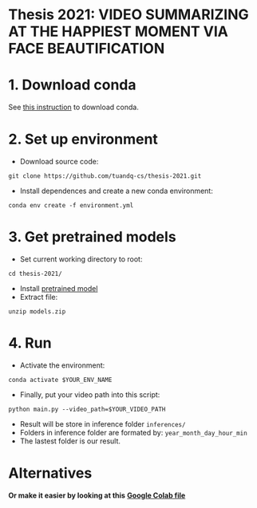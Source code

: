 # Thesis 2021: VIDEO SUMMARIZING AT THE HAPPIEST MOMENT VIA FACE BEAUTIFICATION
# 1. Download conda
See [this instruction](https://github.com/user/repo/blob/branch/other_file.md) to download conda.
# 2. Set up environment
* Download source code:
```
git clone https://github.com/tuandq-cs/thesis-2021.git
```
* Install dependences and create a new conda environment:
```
conda env create -f environment.yml
```
# 3. Get pretrained models
* Set current working directory to root:
```
cd thesis-2021/
```
* Install [pretrained model](https://drive.google.com/file/d/1LhLImu75EcAoSeD4Q3RjzTtX__2luWkb/view?usp=sharing) 
* Extract file:
```
unzip models.zip
```
# 4. Run
* Activate the environment:
```
conda activate $YOUR_ENV_NAME
```
* Finally, put your video path into this script: 
```
python main.py --video_path=$YOUR_VIDEO_PATH
```
* Result will be store in inference folder ```inferences/ ```
* Folders in inference folder are formated by: ```year_month_day_hour_min```
* The lastest folder is our result.

# Alternatives
**Or make it easier by looking at this** [**Google Colab file**](https://colab.research.google.com/drive/1yv7bv4ee52heF0Lk388RlI5fCu9_07N1?usp=sharing) 
